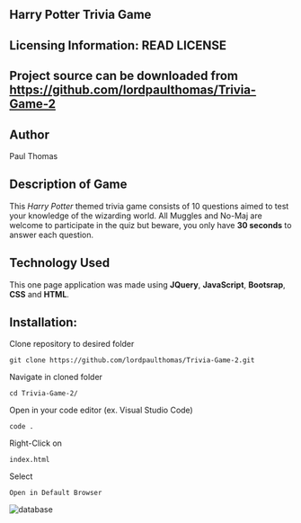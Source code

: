 **Harry Potter Trivia Game**
-------------------

Licensing Information: READ LICENSE
---
Project source can be downloaded from https://github.com/lordpaulthomas/Trivia-Game-2
----
Author
------
Paul Thomas

Description of Game
---------------
This _Harry Potter_ themed trivia game consists of 10 questions aimed to test your knowledge of the wizarding world.  All Muggles and No-Maj are welcome to participate in the quiz but beware, you only have __30 seconds__ to answer each question. 

Technology Used
--------
This one page application was made using **JQuery**, **JavaScript**, **Bootsrap**, **CSS** and **HTML**.

Installation:
------
Clone repository to desired folder

```git clone https://github.com/lordpaulthomas/Trivia-Game-2.git```

Navigate in cloned folder

```cd Trivia-Game-2/```

Open in your code editor (ex. Visual Studio Code)

```code .```

Right-Click on 

`index.html` 

Select 

`Open in Default Browser`

![database](/assests/images/screen.png)
